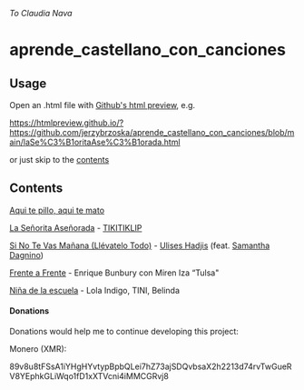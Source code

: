*To Claudia Nava*

# aprende_castellano_con_canciones

## Usage

Open an .html file with [Github's html preview][1], e.g.

<https://htmlpreview.github.io/?https://github.com/jerzybrzoska/aprende_castellano_con_canciones/blob/main/laSe%C3%B1oritaAse%C3%B1orada.html>

or just skip to the [contents](#co)

## Contents<a id=co></a>

[Aqui te pillo, aqui te mato][9]

[La Señorita Aseñorada][4] - [TIKITIKLIP][2]

[Si No Te Vas Mañana (Llévatelo Todo)][5] - [Ulises Hadjis][6] (feat. [Samantha Dagnino][7])

[Frente a Frente][8] - Enrique Bunbury con Miren Iza “Tulsa" 

[Niña de la escuela][10] - Lola Indigo, TINI, Belinda 

#### Donations

Donations would help me to continue developing this project:

Monero (XMR): 

89v8u8tFSsA1iYHgHYvtypBpbQLei7hZ73ajSDQvbsaX2h2213d74rvTwGueRV8YEphkGLiWqo1fD1xXTVcni4iMMCGRvj8

[1]: https://htmlpreview.github.io/?
[2]: https://www.youtube.com/user/Tikitikliponline/about
[4]: https://htmlpreview.github.io/?https://github.com/jerzybrzoska/aprende_castellano_con_canciones/blob/main/laSe%C3%B1oritaAse%C3%B1orada.html
[5]: https://htmlpreview.github.io/?https://github.com/jerzybrzoska/aprende_castellano_con_canciones/blob/main/Si_No_Te_Vas_Man%CC%83ana.html
[6]: https://es.wikipedia.org/wiki/Ulises_Hadjis
[7]: https://www.youtube.com/user/DagninoSamantha/about
[8]: https://htmlpreview.github.io/?https://github.com/jerzybrzoska/aprende_castellano_con_canciones/blob/main/frente_a_frente.html
[9]: https://htmlpreview.github.io/?https://github.com/jerzybrzoska/aprende_castellano_con_canciones/blob/main/Aqui_te_pillo.html
[10]: https://htmlpreview.github.io/?https://github.com/jerzybrzoska/aprende_castellano_con_canciones/blob/main/La_Niña_de_La_Escuela.html
